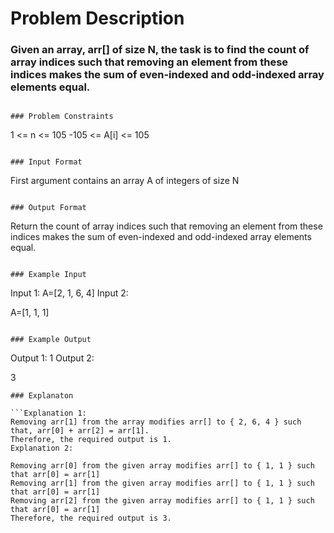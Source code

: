 # Problem Description

### Given an array, arr[] of size N, the task is to find the count of array indices such that removing an element from these indices makes the sum of even-indexed and odd-indexed array elements equal.

```

### Problem Constraints

```

1 <= n <= 105
-105 <= A[i] <= 105

```

### Input Format

```

First argument contains an array A of integers of size N

```

### Output Format

```

Return the count of array indices such that removing an element from these indices makes the sum of even-indexed and odd-indexed array elements equal.

```

### Example Input

```

Input 1:
A=[2, 1, 6, 4]
Input 2:

A=[1, 1, 1]

```

### Example Output

```

Output 1:
1
Output 2:

3

````
### Explanaton

```Explanation 1:
Removing arr[1] from the array modifies arr[] to { 2, 6, 4 } such that, arr[0] + arr[2] = arr[1].
Therefore, the required output is 1.
Explanation 2:

Removing arr[0] from the given array modifies arr[] to { 1, 1 } such that arr[0] = arr[1]
Removing arr[1] from the given array modifies arr[] to { 1, 1 } such that arr[0] = arr[1]
Removing arr[2] from the given array modifies arr[] to { 1, 1 } such that arr[0] = arr[1]
Therefore, the required output is 3.
````

```

```
